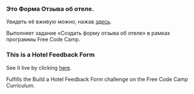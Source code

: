 ### Это Форма Отзыва об отеле.

Увидеть её вживую можно, нажав [здесь](https://ivan-ashikhmin.github.io/hotel-feedback-form/).

Выполняет задание «Создать форму отзыва об отеле» в рамках программы Free Code Camp.

### This is a Hotel Feedback Form

See it live by clicking [here](https://ivan-ashikhmin.github.io/hotel-feedback-form/).

Fulfills the Build a Hotel Feedback Form challenge on the Free Code Camp Curriculum.
